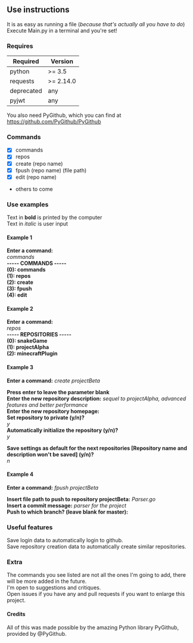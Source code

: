 ## Use instructions
It is as easy as running a file (*because that's actually all you have to do*)  
Execute Main.py in a terminal and you're set!

### Requires
Required | Version
---------|---------
python | >= 3.5
requests | >= 2.14.0
deprecated | any
pyjwt | any

You also need PyGithub, which you can find at https://github.com/PyGithub/PyGithub

### Commands
- [x] commands
- [x] repos
- [x] create (repo name)
- [x] fpush (repo name) (file path)
- [x] edit (repo name)
- others to come

### Use examples
Text in **bold** is printed by the computer  
Text in *italic* is user input

#### Example 1
**Enter a command:**  
*commands*  
**----- COMMANDS -----**  
**(0): commands**  
**(1): repos**  
**(2): create**  
**(3): fpush**  
**(4): edit**

#### Example 2
**Enter a command:**  
*repos*  
**----- REPOSITORIES -----**  
**(0): snakeGame**  
**(1): projectAlpha**  
**(2): minecraftPlugin**

#### Example 3
**Enter a command:**
*create projectBeta*

**Press enter to leave the parameter blank**  
**Enter the new repository description:** *sequel to projectAlpha, advanced features and better performance*  
**Enter the new repository homepage:**    
**Set repository to private (y/n)?**  
*y*  
**Automatically initialize the repository (y/n)?**  
*y*  

**Save settings as default for the next repositories [Repository name and description won't be saved] (y/n)?**  
*n*

#### Example 4
**Enter a command:**
*fpush projectBeta*

**Insert file path to push to repository projectBeta:** *Parser.go*  
**Insert a commit message:** *parser for the project*  
**Push to which branch? (leave blank for master):**   

### Useful features
Save login data to automatically login to github.  
Save repository creation data to automatically create similar repositories.


### Extra
The commands you see listed are not all the ones I'm going to add, there will be more added in the future.  
I'm open to suggestions and critiques.  
Open issues if you have any and pull requests if you want to enlarge this project.

#### Credits
All of this was made possible by the amazing Python library PyGithub, provided by @PyGithub.
